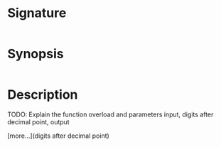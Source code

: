 # Signature
```vikid-signature
```

# Synopsis
```vikid-synopsis
```

# Description
TODO: Explain the function overload and parameters input, digits after decimal point, output

[more...](digits after decimal point)